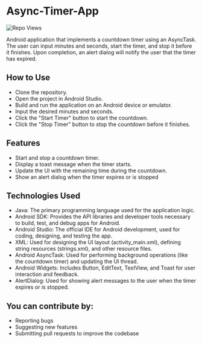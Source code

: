 # Async-Timer-App
  <div align="left">
	
  ![Repo Views](https://visitor-badge.laobi.icu/badge?page_id=SpencerVJones/Async-Timer-App)
</div>
Android application that implements a countdown timer using an AsyncTask. The user can input minutes and seconds, start the timer, and stop it before it finishes. Upon completion, an alert dialog will notify the user that the timer has expired.

## How to Use
- Clone the repository.
- Open the project in Android Studio.
- Build and run the application on an Android device or emulator.
- Input the desired minutes and seconds.
- Click the "Start Timer" button to start the countdown.
- Click the "Stop Timer" button to stop the countdown before it finishes.

## Features
- Start and stop a countdown timer.
- Display a toast message when the timer starts.
- Update the UI with the remaining time during the countdown.
- Show an alert dialog when the timer expires or is stopped

## Technologies Used
- Java: The primary programming language used for the application logic.
- Android SDK: Provides the API libraries and developer tools necessary to build, test, and debug apps for Android.
- Android Studio: The official IDE for Android development, used for coding, designing, and testing the app.
- XML: Used for designing the UI layout (activity_main.xml), defining string resources (strings.xml), and other resource files.
- Android AsyncTask: Used for performing background operations (like the countdown timer) and updating the UI thread.
- Android Widgets: Includes Button, EditText, TextView, and Toast for user interaction and feedback.
- AlertDialog: Used for showing alert messages to the user when the timer expires or is stopped.

## You can contribute by:
- Reporting bugs
- Suggesting new features
- Submitting pull requests to improve the codebase
